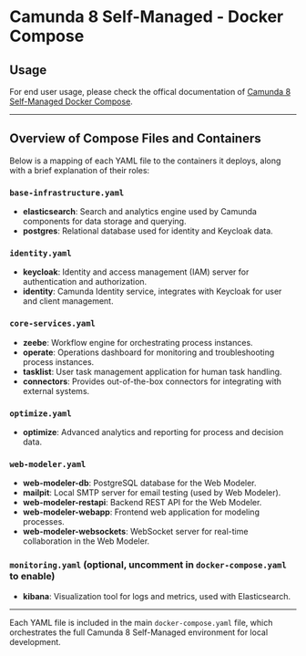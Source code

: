 # Camunda 8 Self-Managed - Docker Compose

## Usage

For end user usage, please check the offical documentation of [Camunda 8 Self-Managed Docker Compose](https://docs.camunda.io/docs/next/self-managed/setup/deploy/local/docker-compose/).

---

## Overview of Compose Files and Containers

Below is a mapping of each YAML file to the containers it deploys, along with a brief explanation of their roles:

### `base-infrastructure.yaml`
- **elasticsearch**: Search and analytics engine used by Camunda components for data storage and querying.
- **postgres**: Relational database used for identity and Keycloak data.

### `identity.yaml`
- **keycloak**: Identity and access management (IAM) server for authentication and authorization.
- **identity**: Camunda Identity service, integrates with Keycloak for user and client management.

### `core-services.yaml`
- **zeebe**: Workflow engine for orchestrating process instances.
- **operate**: Operations dashboard for monitoring and troubleshooting process instances.
- **tasklist**: User task management application for human task handling.
- **connectors**: Provides out-of-the-box connectors for integrating with external systems.

### `optimize.yaml`
- **optimize**: Advanced analytics and reporting for process and decision data.

### `web-modeler.yaml`
- **web-modeler-db**: PostgreSQL database for the Web Modeler.
- **mailpit**: Local SMTP server for email testing (used by Web Modeler).
- **web-modeler-restapi**: Backend REST API for the Web Modeler.
- **web-modeler-webapp**: Frontend web application for modeling processes.
- **web-modeler-websockets**: WebSocket server for real-time collaboration in the Web Modeler.

### `monitoring.yaml` (optional, uncomment in `docker-compose.yaml` to enable)
- **kibana**: Visualization tool for logs and metrics, used with Elasticsearch.

---

Each YAML file is included in the main `docker-compose.yaml` file, which orchestrates the full Camunda 8 Self-Managed environment for local development.
